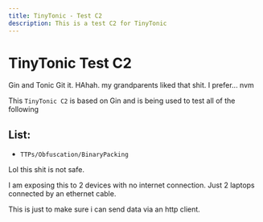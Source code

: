 ```yaml
---
title: TinyTonic - Test C2
description: This is a test C2 for TinyTonic
---
```


# TinyTonic Test C2

Gin and Tonic Git it. HAhah. my grandparents liked that shit. I prefer... nvm

This `TinyTonic C2` is based on Gin and is being used to test all of the following

## List:

- `TTPs/Obfuscation/BinaryPacking`



Lol this shit is not safe. 

I am exposing this to 2 devices with no internet connection. Just 2 laptops connected by an ethernet cable. 

This is just to make sure i can send data via an http client. 